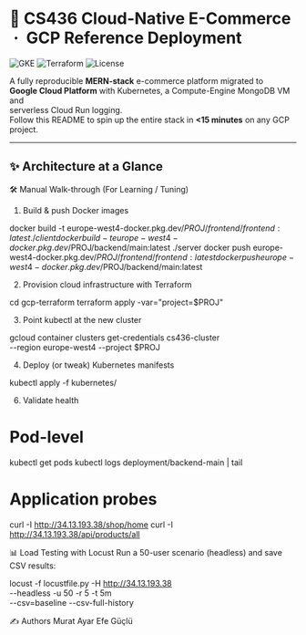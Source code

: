 # 🛒 CS436 Cloud-Native E-Commerce &nbsp;·&nbsp; GCP Reference Deployment  
![GKE](https://img.shields.io/badge/GKE-autopilot-cluster-blue) 
![Terraform](https://img.shields.io/badge/Terraform-Ready-623CE4) 
![License](https://img.shields.io/badge/License-MIT-green)

A fully reproducible **MERN-stack** e-commerce platform migrated to  
**Google Cloud Platform** with Kubernetes, a Compute-Engine MongoDB VM and  
serverless Cloud Run logging.  
Follow this README to spin up the entire stack in **<15 minutes** on any GCP project.

---

## ✨ Architecture at a Glance

🛠️ Manual Walk-through (For Learning / Tuning)
1. Build & push Docker images

docker build -t europe-west4-docker.pkg.dev/$PROJ/frontend/frontend:latest ./client
docker build -t europe-west4-docker.pkg.dev/$PROJ/backend/main:latest   ./server
docker push  europe-west4-docker.pkg.dev/$PROJ/frontend/frontend:latest
docker push  europe-west4-docker.pkg.dev/$PROJ/backend/main:latest

2. Provision cloud infrastructure with Terraform

cd gcp-terraform
terraform apply -var="project=$PROJ"

3. Point kubectl at the new cluster

gcloud container clusters get-credentials cs436-cluster \
   --region europe-west4 --project $PROJ

4. Deploy (or tweak) Kubernetes manifests

kubectl apply -f kubernetes/

6. Validate health

# Pod-level
kubectl get pods
kubectl logs deployment/backend-main | tail

# Application probes
curl -I http://34.13.193.38/shop/home
curl -I http://34.13.193.38/api/products/all

📊 Load Testing with Locust
Run a 50-user scenario (headless) and save CSV results:

locust -f locustfile.py -H http://34.13.193.38 \
       --headless -u 50 -r 5 -t 5m \
       --csv=baseline --csv-full-history

✍️ Authors
Murat Ayar
Efe Güçlü
